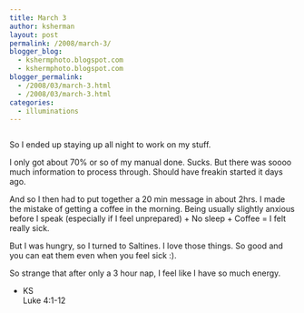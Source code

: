 ```yaml
---
title: March 3
author: ksherman
layout: post
permalink: /2008/march-3/
blogger_blog:
  - kshermphoto.blogspot.com
  - kshermphoto.blogspot.com
blogger_permalink:
  - /2008/03/march-3.html
  - /2008/03/march-3.html
categories:
  - illuminations
---
```

<a onblur="try {parent.deselectBloggerImageGracefully();} catch(e) {}" href="http://1.bp.blogspot.com/_HTtVcKQt9f8/R8zL8eEh9zI/AAAAAAAAAEk/Mzo4wza0Yss/s1600-h/March3-1.jpg"><img style="cursor: pointer;" src="http://1.bp.blogspot.com/_HTtVcKQt9f8/R8zL8eEh9zI/AAAAAAAAAEk/Mzo4wza0Yss/s400/March3-1.jpg" alt="" id="BLOGGER_PHOTO_ID_5173734311666513714" border="0" /></a>

So I ended up staying up all night to work on my stuff.

I only got about 70% or so of my manual done. Sucks. But there was soooo much information to process through. Should have freakin started it days ago.

And so I then had to put together a 20 min message in about 2hrs. I made the mistake of getting a coffee in the morning. Being usually slightly anxious before I speak (especially if I feel unprepared) + No sleep + Coffee = I felt really sick.

But I was hungry, so I turned to Saltines. I love those things. So good and you can eat them even when you feel sick :).

So strange that after only a 3 hour nap, I feel like I have so much energy.

- KS  
Luke 4:1-12